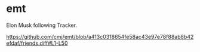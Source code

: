 # emt
Elon Musk following Tracker.

https://github.com/cmj/emt/blob/a413c0318654fe58ac43e97e78f88ab8b42efdaf/friends.diff#L1-L50

